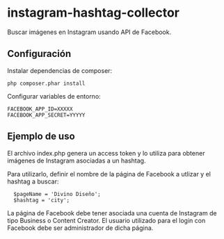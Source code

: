 <!-- @format -->

# instagram-hashtag-collector

Buscar imágenes en Instagram usando API de Facebook.

## Configuración

Instalar dependencias de composer:

```
php composer.phar install
```

Configurar variables de entorno:

```
FACEBOOK_APP_ID=XXXXX
FACEBOOK_APP_SECRET=YYYYY
```

## Ejemplo de uso

El archivo index.php genera un access token y lo utiliza para obtener imágenes de Instagram asociadas a un hashtag.

Para utilizarlo, definir el nombre de la página de Facebook a utlizar y el hashtag a buscar:

```
  $pageName = 'Divino Diseño';
  $hashtag = 'city';
```

La página de Facebook debe tener asociada una cuenta de Instagram de tipo Business o Content Creator. El usuario utilizado para el login con Facebook debe ser administrador de dicha página.
